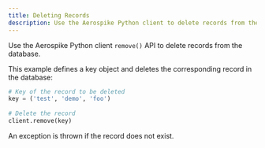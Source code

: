 ```yaml
---
title: Deleting Records
description: Use the Aerospike Python client to delete records from the Aerospike database. 
---
```


Use the Aerospike Python client `remove()` API to delete records from the database. 

This example defines a key object and deletes the corresponding record in the database:

```python
# Key of the record to be deleted
key = ('test', 'demo', 'foo')
 
# Delete the record
client.remove(key)
```

An exception is thrown if the record does not exist.
